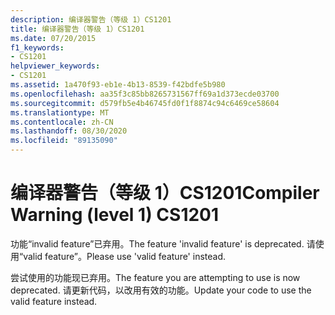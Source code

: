 ```yaml
---
description: 编译器警告（等级 1）CS1201
title: 编译器警告（等级 1）CS1201
ms.date: 07/20/2015
f1_keywords:
- CS1201
helpviewer_keywords:
- CS1201
ms.assetid: 1a470f93-eb1e-4b13-8539-f42bdfe5b980
ms.openlocfilehash: aa35f3c85bb8265731567ff69a1d373ecde03700
ms.sourcegitcommit: d579fb5e4b46745fd0f1f8874c94c6469ce58604
ms.translationtype: MT
ms.contentlocale: zh-CN
ms.lasthandoff: 08/30/2020
ms.locfileid: "89135090"
---
```

# <a name="compiler-warning-level-1-cs1201"></a><span data-ttu-id="adea8-103">编译器警告（等级 1）CS1201</span><span class="sxs-lookup"><span data-stu-id="adea8-103">Compiler Warning (level 1) CS1201</span></span>
<span data-ttu-id="adea8-104">功能“invalid feature”已弃用。</span><span class="sxs-lookup"><span data-stu-id="adea8-104">The feature 'invalid feature' is deprecated.</span></span> <span data-ttu-id="adea8-105">请使用“valid feature”。</span><span class="sxs-lookup"><span data-stu-id="adea8-105">Please use 'valid feature' instead.</span></span>  
  
 <span data-ttu-id="adea8-106">尝试使用的功能现已弃用。</span><span class="sxs-lookup"><span data-stu-id="adea8-106">The feature you are attempting to use is now deprecated.</span></span> <span data-ttu-id="adea8-107">请更新代码，以改用有效的功能。</span><span class="sxs-lookup"><span data-stu-id="adea8-107">Update your code to use the valid feature instead.</span></span>
